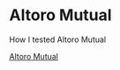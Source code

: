 <!DOCTYPE html>
<html>
<head>
<title>LULZ</title>
</head>
<body>

<h1>Altoro Mutual</h1>
<p>How I tested Altoro Mutual</p>
<a href="BartSimpson954.github.io/index.html">Altoro Mutual</a>

</body>
</html> 

